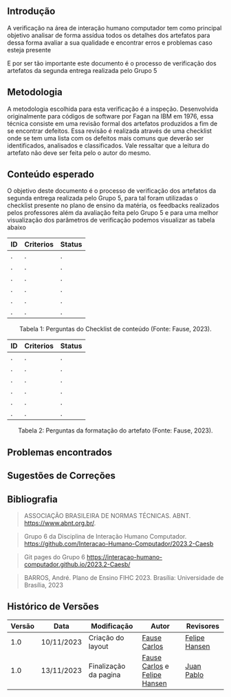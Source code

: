 ## Introdução

A verificação na área de interação humano computador tem como principal objetivo analisar de forma assídua todos os detalhes dos artefatos para dessa forma avaliar a sua qualidade e encontrar erros e problemas caso esteja presente 

E por ser tão importante este documento é o processo de verificação dos artefatos da segunda entrega realizada pelo Grupo 5


## Metodologia

A metodologia escolhida para esta verificação é a inspeção. Desenvolvida originalmente para códigos de software por Fagan na IBM em 1976, essa técnica consiste em uma revisão formal dos artefatos produzidos a fim de se encontrar defeitos. Essa revisão é realizada através de uma checklist onde se tem uma lista com os defeitos mais comuns que deverão ser identificados, analisados e classificados. Vale ressaltar que a leitura do artefato não deve ser feita pelo o autor do mesmo.

## Conteúdo esperado

O objetivo deste documento é o processo de verificação dos artefatos da segunda entrega realizada pelo Grupo 5, para tal foram utilizadas o checklist presente no plano de ensino da matéria, os feedbacks realizados pelos professores além da avaliação feita pelo Grupo 5 e para uma melhor visualização dos parâmetros de verificação podemos visualizar as tabela abaixo



| ID |  Criterios  | Status |
|--- |--- |--- |
|  . | . | .|
|  . | . | .|
|  . | . | .|
|  . | . | .|
|  . | . | .|
|  . | . | .|

<div style="text-align: center">
    <p> Tabela 1: Perguntas do Checklist de conteúdo (Fonte: Fause, 2023).</p>
</div>


| ID |  Criterios  | Status |
|--- |--- |--- |
|  . | . | .|
|  . | . | .|
|  . | . | .|
|  . | . | .|
|  . | . | .|
|  . | . | .|


<div style="text-align: center">
    <p> Tabela 2: Perguntas da formatação do artefato (Fonte: Fause, 2023).</p>
</div>

## Problemas encontrados


## Sugestões de Correções


## Bibliografia

> ASSOCIAÇÃO BRASILEIRA DE NORMAS TÉCNICAS. ABNT. https://www.abnt.org.br/.

> Grupo 6 da Disciplina de Interação Humano Computador. https://github.com/Interacao-Humano-Computador/2023.2-Caesb

> Git pages do Grupo 6 https://interacao-humano-computador.github.io/2023.2-Caesb/

> BARROS, André. Plano de Ensino FIHC 2023. Brasília: Universidade de Brasília, 2023


## Histórico de Versões

| Versão | Data       | Modificação                             | Autor                         | Revisores                         |
| ------ | ---------- | --------------------------------------- | ----------------------------- | ----------------------------- |
|    1.0   |   10/11/2023   |   Criação do layout |  [Fause Carlos](https://github.com/FauseSkyWalker)|[Felipe Hansen](https://github.com/FHansen98)|
|    1.0   |   13/11/2023   |   Finalização da pagina |  [Fause Carlos](https://github.com/FauseSkyWalker) e [Felipe Hansen](https://github.com/FHansen98)|[Juan Pablo](https://github.com/Juan-Ricarte)|